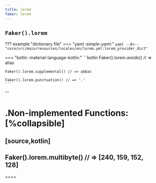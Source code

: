 ```yaml
---
title: lorem
faker: lorem
---
```


## `Faker().lorem`

??? example "dictionary file"
    === "yaml :simple-yaml:"
        ```yaml
        --8<-- "core/src/main/resources/locales/en/lorem.yml:lorem_provider_dict"
        ```

=== "kotlin :material-language-kotlin:"
    ```kotlin
    Faker().lorem.words() // => alias

    Faker().lorem.supplemental() // => abbas

    Faker().lorem.punctuation() // => '.'
    ```

'''

.Non-implemented Functions:
[%collapsible]
====
[source,kotlin]
----
Faker().lorem.multibyte() // => [240, 159, 152, 128]
----
====
